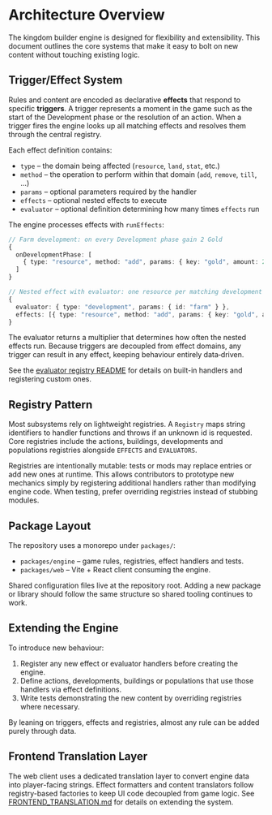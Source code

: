 # Architecture Overview

The kingdom builder engine is designed for flexibility and extensibility.
This document outlines the core systems that make it easy to bolt on new
content without touching existing logic.

## Trigger/Effect System

Rules and content are encoded as declarative **effects** that respond to
specific **triggers**. A trigger represents a moment in the game such as the
start of the Development phase or the resolution of an action. When a trigger
fires the engine looks up all matching effects and resolves them through the
central registry.

Each effect definition contains:

- `type` – the domain being affected (`resource`, `land`, `stat`, etc.)
- `method` – the operation to perform within that domain (`add`, `remove`,
  `till`, ...)
- `params` – optional parameters required by the handler
- `effects` – optional nested effects to execute
- `evaluator` – optional definition determining how many times `effects` run

The engine processes effects with `runEffects`:

```ts
// Farm development: on every Development phase gain 2 Gold
{
  onDevelopmentPhase: [
    { type: "resource", method: "add", params: { key: "gold", amount: 2 } }
  ]
}

// Nested effect with evaluator: one resource per matching development
{
  evaluator: { type: "development", params: { id: "farm" } },
  effects: [{ type: "resource", method: "add", params: { key: "gold", amount: 2 } }]
}
```

The evaluator returns a multiplier that determines how often the nested effects
run. Because triggers are decoupled from effect domains, any trigger can result
in any effect, keeping behaviour entirely data‑driven.

See the [evaluator registry README](../packages/engine/src/evaluators/README.md)
for details on built-in handlers and registering custom ones.

## Registry Pattern

Most subsystems rely on lightweight registries. A `Registry` maps string
identifiers to handler functions and throws if an unknown id is requested. Core
registries include the actions, buildings, developments and populations
registries alongside `EFFECTS` and `EVALUATORS`.

Registries are intentionally mutable: tests or mods may replace entries or add
new ones at runtime. This allows contributors to prototype new mechanics simply
by registering additional handlers rather than modifying engine code. When
testing, prefer overriding registries instead of stubbing modules.

## Package Layout

The repository uses a monorepo under `packages/`:

- `packages/engine` – game rules, registries, effect handlers and tests.
- `packages/web` – Vite + React client consuming the engine.

Shared configuration files live at the repository root. Adding a new package or
library should follow the same structure so shared tooling continues to work.

## Extending the Engine

To introduce new behaviour:

1. Register any new effect or evaluator handlers before creating the engine.
2. Define actions, developments, buildings or populations that use those
   handlers via effect definitions.
3. Write tests demonstrating the new content by overriding registries where
   necessary.

By leaning on triggers, effects and registries, almost any rule can be added
purely through data.

## Frontend Translation Layer

The web client uses a dedicated translation layer to convert engine data into
player-facing strings. Effect formatters and content translators follow
registry-based factories to keep UI code decoupled from game logic. See
[FRONTEND_TRANSLATION.md](FRONTEND_TRANSLATION.md) for details on extending the
system.
